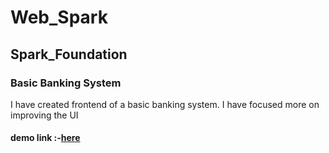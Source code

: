 # Web_Spark

## Spark_Foundation


### Basic Banking System


I have created frontend of a basic banking system.
I have focused more on improving the UI

#### demo link :-[here](https://fervent-lumiere-232c43.netlify.app)

